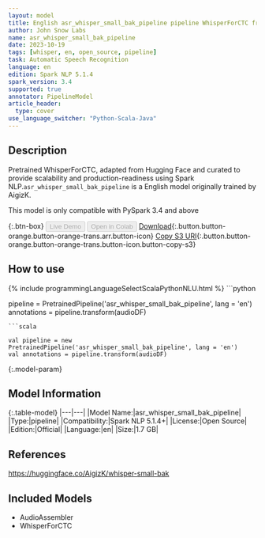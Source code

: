 ```yaml
---
layout: model
title: English asr_whisper_small_bak_pipeline pipeline WhisperForCTC from AigizK
author: John Snow Labs
name: asr_whisper_small_bak_pipeline
date: 2023-10-19
tags: [whisper, en, open_source, pipeline]
task: Automatic Speech Recognition
language: en
edition: Spark NLP 5.1.4
spark_version: 3.4
supported: true
annotator: PipelineModel
article_header:
  type: cover
use_language_switcher: "Python-Scala-Java"
---
```


## Description

Pretrained WhisperForCTC, adapted from Hugging Face and curated to provide scalability and production-readiness using Spark NLP.`asr_whisper_small_bak_pipeline` is a English model originally trained by AigizK.

This model is only compatible with PySpark 3.4 and above

{:.btn-box}
<button class="button button-orange" disabled>Live Demo</button>
<button class="button button-orange" disabled>Open in Colab</button>
[Download](https://s3.amazonaws.com/auxdata.johnsnowlabs.com/public/models/asr_whisper_small_bak_pipeline_en_5.1.4_3.4_1697753365157.zip){:.button.button-orange.button-orange-trans.arr.button-icon}
[Copy S3 URI](s3://auxdata.johnsnowlabs.com/public/models/asr_whisper_small_bak_pipeline_en_5.1.4_3.4_1697753365157.zip){:.button.button-orange.button-orange-trans.button-icon.button-copy-s3}

## How to use



<div class="tabs-box" markdown="1">
{% include programmingLanguageSelectScalaPythonNLU.html %}
```python

pipeline = PretrainedPipeline('asr_whisper_small_bak_pipeline', lang = 'en')
annotations =  pipeline.transform(audioDF)

```
```scala

val pipeline = new PretrainedPipeline('asr_whisper_small_bak_pipeline', lang = 'en')
val annotations = pipeline.transform(audioDF)

```
</div>

{:.model-param}
## Model Information

{:.table-model}
|---|---|
|Model Name:|asr_whisper_small_bak_pipeline|
|Type:|pipeline|
|Compatibility:|Spark NLP 5.1.4+|
|License:|Open Source|
|Edition:|Official|
|Language:|en|
|Size:|1.7 GB|

## References

https://huggingface.co/AigizK/whisper-small-bak

## Included Models

- AudioAssembler
- WhisperForCTC